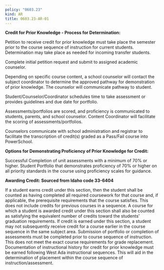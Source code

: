 ```yaml
---
policy: "0603.23"
kind: AR
title: 0603.23-AR-01
---
```


**Credit for Prior Knowledge - Process for Determination:**


Petition to receive credit for prior knowledge must take place the semester prior to the course sequence of
instruction for current students. Determination may take place as needed for incoming transfer students.


Complete initial petition request and submit to assigned academic counselor.


Depending on specific course content, a school counselor will contact the subject coordinator to
determine the approved pathway for demonstration of prior knowledge. The counselor will
communicate pathway to student.


Student/Counselor/Coordinator schedules time to take assessment or provides guidelines and due date
for portfolio.


Assessments/portfolios are scored, and proficiency is communicated to students, parents, and school
counselor. Content Coordinator will facilitate the scoring of assessments/portfolios.


Counselors communicate with school administration and registrar to facilitate the transcription of
credit(s) graded as a Pass/Fail course into PowerSchool.

**Options for Demonstrating Proficiency of Prior Knowledge for Credit:**


Successful Completion of unit assessments with a minimum of 70% or higher.
Student Portfolio that demonstrates proficiency of 70% or higher on all priority standards in the course using
proficiency scales for guidance.

**Awarding Credit: Sourced from Idaho code 33-6404**


If a student earns credit under this section, then the student shall be counted as having completed all
required coursework for that course and, if applicable, the prerequisite requirements that the course satisfies.
This does not include credits for previous courses in a sequence.
A course for which a student is awarded credit under this section shall also be counted as satisfying the
equivalent number of credits toward the students’ graduation requirements.
If credit is earned under this section, a student may not subsequently receive credit for a course earlier in the
course sequence in the same subject area.
Submission of portfolio or completion of assessments must be completed prior to course sequence of
instruction.
This does not meet the exact course requirements for grade replacement.
Documentation of instructional history for credit for prior knowledge must be earned following West Ada
instructional sequences. This will aid in the determination of placement within the course sequence of
instruction/assessment.
